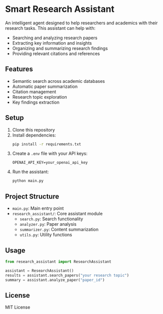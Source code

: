 # Smart Research Assistant

An intelligent agent designed to help researchers and academics with their research tasks. This assistant can help with:

- Searching and analyzing research papers
- Extracting key information and insights
- Organizing and summarizing research findings
- Providing relevant citations and references

## Features

- Semantic search across academic databases
- Automatic paper summarization
- Citation management
- Research topic exploration
- Key findings extraction

## Setup

1. Clone this repository
2. Install dependencies:
   ```bash
   pip install -r requirements.txt
   ```
3. Create a `.env` file with your API keys:
   ```
   OPENAI_API_KEY=your_openai_api_key
   ```
4. Run the assistant:
   ```bash
   python main.py
   ```

## Project Structure

- `main.py`: Main entry point
- `research_assistant/`: Core assistant module
  - `search.py`: Search functionality
  - `analyzer.py`: Paper analysis
  - `summarizer.py`: Content summarization
  - `utils.py`: Utility functions

## Usage

```python
from research_assistant import ResearchAssistant

assistant = ResearchAssistant()
results = assistant.search_papers("your research topic")
summary = assistant.analyze_paper("paper_id")
```

## License

MIT License 